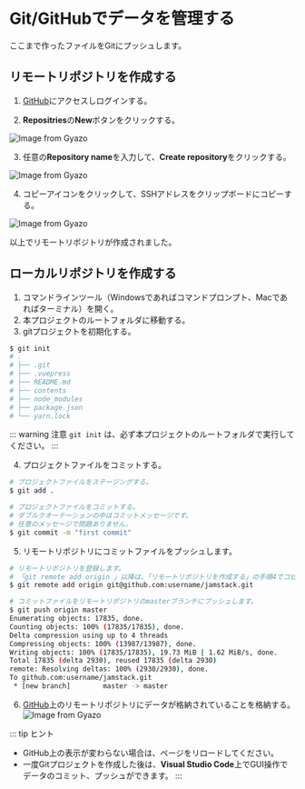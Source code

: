 # Git/GitHubでデータを管理する
ここまで作ったファイルをGitにプッシュします。

## リモートリポジトリを作成する
1. [GitHub](https://github.com/)にアクセスしログインする。

2. **Repositries**の**New**ボタンをクリックする。

![Image from Gyazo](https://i.gyazo.com/2b0e3f8e1d7209b1de5120d4db891a77.png)

3. 任意の**Repository name**を入力して、**Create repository**をクリックする。

![Image from Gyazo](https://i.gyazo.com/031cf52a81ee09874a5ea7af184c0ab1.png)

4. コピーアイコンをクリックして、SSHアドレスをクリップボードにコピーする。

![Image from Gyazo](https://i.gyazo.com/4e7dbb19ff7fd5e05ce06e41b11cd4e4.png)

以上でリモートリポジトリが作成されました。

## ローカルリポジトリを作成する
1. コマンドラインツール（Windowsであればコマンドプロンプト、Macであればターミナル）を開く。
1. 本プロジェクトのルートフォルダに移動する。
1. gitプロジェクトを初期化する。
```bash
$ git init
# .
# ├── .git
# ├── .vuepress
# ├── README.md
# ├── contents
# ├── node_modules
# ├── package.json
# └── yarn.lock
```
::: warning <i class="fas fa-exclamation-circle"></i> 注意
`git init` は、必ず本プロジェクトのルートフォルダで実行してください。
:::

4. プロジェクトファイルをコミットする。
```bash
# プロジェクトファイルをステージングする。
$ git add .

# プロジェクトファイルをコミットする。
# ダブルクオーテーションの中はコミットメッセージです。
# 任意のメッセージで問題ありません。
$ git commit -m "first commit"
```

5. リモートリポジトリにコミットファイルをプッシュします。
```bash
# リモートリポジトリを登録します。
# 「git remote add origin 」以降は、「リモートリポジトリを作成する」の手順4でコピーした内容をペーストします。
$ git remote add origin git@github.com:username/jamstack.git

# コミットファイルをリモートリポジトリのmasterブランチにプッシュします。
$ git push origin master
Enumerating objects: 17835, done.
Counting objects: 100% (17835/17835), done.
Delta compression using up to 4 threads
Compressing objects: 100% (13987/13987), done.
Writing objects: 100% (17835/17835), 19.73 MiB | 1.62 MiB/s, done.
Total 17835 (delta 2930), reused 17835 (delta 2930)
remote: Resolving deltas: 100% (2930/2930), done.
To github.com:username/jamstack.git
 * [new branch]        master -> master
```

6. [GitHub](https://github.com/)上のリモートリポジトリにデータが格納されていることを格納する。
![Image from Gyazo](https://i.gyazo.com/39dc96ee70310debde3bdf7dfc30b5c4.png)

::: tip <i class="fas fa-comments"></i> ヒント
* GitHub上の表示が変わらない場合は、ページをリロードしてください。
* 一度Gitプロジェクトを作成した後は、**Visual Studio Code**上でGUI操作でデータのコミット、プッシュができます。
:::

